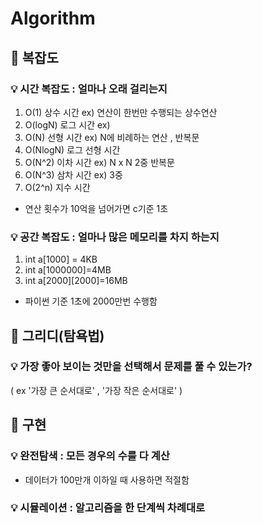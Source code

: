 # Algorithm
## :key: 복잡도

### :bulb: 시간 복잡도 : 얼마나 오래 걸리는지
1. O(1) 상수 시간 ex) 연산이 한번만 수행되는 상수연산
2. O(logN) 로그 시간 ex) 
3. O(N) 선형 시간 ex) N에 비례하는 연산 , 반복문
4. O(NlogN) 로그 선형 시간
5. O(N^2) 이차 시간 ex) N x N 2중 반복문
6. O(N^3) 삼차 시간 ex) 3중
7. O(2^n) 지수 시간

- 연산 횟수가 10억을 넘어가면 c기준 1초
### :bulb: 공간 복잡도 : 얼마나 많은 메모리를 차지 하는지
1. int a[1000] = 4KB
2. int a[1000000]=4MB
3. int a[2000][2000]=16MB

- 파이썬 기준 1초에 2000만번 수행함

## :pushpin: 그리디(탐욕법)

### :bulb: 가장 좋아 보이는 것만을 선택해서 문제를 풀 수 있는가?
( ex '가장 큰 순서대로' , '가장 작은 순서대로' )


## :pushpin: 구현

### :bulb: 완전탐색 : 모든 경우의 수를 다 계산
- 데이터가 100만개 이하일 때 사용하면 적절함
### :bulb: 시뮬레이션 : 알고리즘을 한 단계씩 차례대로
